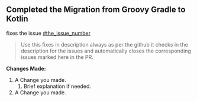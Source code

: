 ## __Completed the Migration from Groovy Gradle to Kotlin__

fixes the issue [#the_issue_number](https://github.com/AnimusDevSpace/Kotlin_Architecture_Android/issues/the_issue_number)

> Use this fixes in description always as per the github it checks 
> in the description for the issues and automatically closes the corresponding issues marked here in the PR.

__Changes Made:__ 
1. A Change you made.
    1. Brief explanation if needed.
2. A Change you made.
